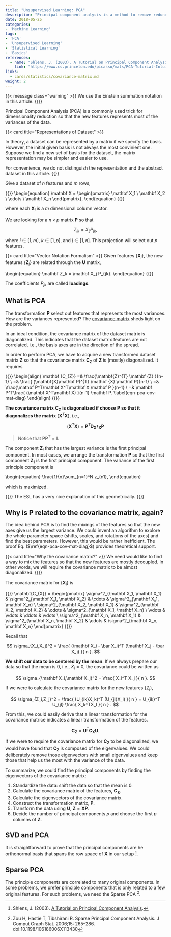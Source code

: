 ```yaml
---
title: "Unsupervised Learning: PCA"
description: "Principal component analysis is a method to remove redundancies of the features by looking into the variances."
date: 2018-05-25
categories:
- 'Machine Learning'
tags:
- 'PCA'
- 'Unsupervised Learning'
- 'Statistical Learning'
- 'Basics'
references:
  - name: "Shlens, J. (2003). A Tutorial on Principal Component Analysis"
    link: "https://www.cs.princeton.edu/picasso/mats/PCA-Tutorial-Intuition_jp.pdf"
links:
  - cards/statistics/covariance-matrix.md
weight: 2
---
```


{{< message class="warning" >}}
We use the Einstein summation notation in this article.
{{</message>}}

Principal Component Analysis (PCA) is a commonly used trick for dimensionality reduction so that the new features represents most of the variances of the data.

{{< card title="Representations of Dataset" >}}

In theory, a dataset can be represented by a matrix if we specify the basis. However, the initial given basis is not always the most convinient one. Suppose we find a new set of basis for the dataset, the matrix representation may be simpler and easier to use.

For convenience, we do not distinguish the representation and the abstract dataset in this article.
{{</card>}}

Give a dataset of $n$ features and $m$ rows,

{{<m>}}
\begin{equation}
   \mathbf X = \begin{pmatrix}
   \mathbf X_1 \\
   \mathbf X_2 \\
   \cdots \\
   \mathbf X_n
   \end{pmatrix},
\end{equation}
{{</m>}}

where each $\mathbf X_i$ is a $m$ dimensional column vector.

We are looking for a $n\times p$ matrix $\mathbf P$ so that

$$
Z_{ik} = X_{ij}P_{jk},
$$

where $i\in [1, m]$, $k\in [1,p]$, and $j\in [1, n]$. This projection will select out $p$ features.

{{< card title="Vector Notation Formalism" >}}
Given features $\{\mathbf X_i\}$, the new features $\{\mathbf Z_i\}$ are related through the $\mathbf U$ matrix,

\begin{equation}
\mathbf Z_k = \mathbf X_j P_{jk}.
\end{equation}
{{</card>}}

The coefficients $P_{jk}$ are called **loadings**.


## What is PCA

The transformation $\mathbf P$ select out features that represents the most variances. How are the variances represented? The [covariance matrix](/cards/statistics/covariance-matrix/) sheds light on the problem.

In an ideal condition, the covariance matrix of the dataset matrix is diagonalized. This indicates that the dataset matrix features are not correlated, i.e., the basis axes are in the direction of the spread.

In order to perform PCA, we have to acquire a new transformed dataset matrix $\mathbf Z$ so that the covariance matrix $\mathbf {C_{Z}}$ of $\mathbf Z$ is (mostly) diagonalized. It requires

{{<m>}}
\begin{align}
\mathbf {C_{Z}} =& \frac{\mathbf{Z}^{T} \mathbf {Z} }{n-1} \\
=& \frac{ (\mathbf{X}\mathbf P)^{T} \mathbf {X} \mathbf P}{n-1} \\
=& \frac{\mathbf P^T\mathbf X^T\mathbf X \mathbf P   }{n-1} \\
=&  \mathbf P^T\frac{ (\mathbf X^T\mathbf X) }{n-1} \mathbf P.
\label{eqn-pca-cov-mat-diag}
\end{align}
{{</m>}}

**The covariance matrix** $\mathbf {C_{Z}}$ **is diagonalized if choose** $\mathbf P$ **so that it diagonalizes the matrix** $(\mathbf X^T\mathbf X)$, i.e.,

$$
\begin{equation}
(\mathbf X^T\mathbf X) = \mathbf P^T \mathbf {D_{X^TX}} \mathbf P
\end{equation}
$$

> Notice that $\mathbf P \mathbf P^T = \mathbf I$.

The component $\mathbf Z_i$ that has the largest variance is the first principal component. In most cases, we arrange the transformation $\mathbf P$ so that the first component $\mathbf Z_1$ is the first principal component. The variance of the first principle component is

\begin{equation}
   \frac{1}{n}\sum_{n=1}^N z_{n1},
\end{equation}

which is maximized.


{{<card title="Relation between PCA and Linear Regression" >}}
The ESL has a very nice explanation of this geometrically.
{{</card>}}

## Why is $\mathbf P$ related to the covariance matrix, again?

The idea behind PCA is to find the mixings of the features so that the new axes give us the largest variance. We could invent an algorithm to explore the whole parameter space (shifts, scales, and rotations of the axes) and find the best parameters. However, this would be rather inefficient. The proof Eq. ($\ref{eqn-pca-cov-mat-diag}$) provides theoretical support.


{{< card title="Why the covariance matrix?" >}}
We need would like to find a way to mix the features so that the new features are mostly decoupled. In other words, we will require the covariance matrix to be almost diagonalized.
{{</card>}}


The covariance matrix for $\{\mathbf X_i\}$ is

{{<m>}}
\mathbf{C_{X}} = \begin{pmatrix}
\sigma^2_{\mathbf X_1, \mathbf X_1} & \sigma^2_{\mathbf X_1, \mathbf X_2} & \cdots & \sigma^2_{\mathbf X_1, \mathbf X_n} \\
\sigma^2_{\mathbf X_2, \mathbf X_1} & \sigma^2_{\mathbf X_2, \mathbf X_2} & \cdots & \sigma^2_{\mathbf X_1, \mathbf X_n} \\
\vdots & \vdots & \ddots & \vdots \\
\sigma^2_{\mathbf X_n, \mathbf X_1} & \sigma^2_{\mathbf X_n, \mathbf X_2} & \cdots & \sigma^2_{\mathbf X_n, \mathbf X_n}
\end{pmatrix}
{{</m>}}

Recall that

$$
\sigma_{X_i,X_j}^2 = \frac{ (\mathbf X_i - \bar X_i)^T (\mathbf X_j - \bar X_j) }{ n }.
$$

**We shift our data to be centered by the mean**. If we always prepare our data so that the mean is 0, i.e., $\bar X_i = 0$, the covariance could be written as

$$
\sigma_{\mathbf X_i,\mathbf X_j}^2 = \frac{  X_i^T X_j }{ n }.
$$

If we were to calculate the covariance matrix for the new features $\{Z_i\}$,

$$
\sigma_{Z_i,Z_j}^2 = \frac{ (U_{ik}X_k)^T (U_{jl}X_l) }{ n } =  U_{ik}^T U_{jl} \frac{ X_k^TX_l }{ n } .
$$

From this, we could easily derive that a linear transformation for the covariance matrice indicates a linear transformation of the features.

$$
\mathbf{C_{Z}} = \mathbf U^T \mathbf{C_{X}} \mathbf U.
$$

If we were to require the covariance matrix for $\mathbf{C_{Z}}$ to be diagonalized, we would have found that $\mathbf{C_{Z}}$ is composed of the eigenvalues. We could deliberately remove those eigenvectors with small eigenvalues and keep those that help us the most with the variance of the data.

To summarize, we could find the principal components by finding the eigenvectors of the covariance matrix:

1. Standardize the data: shift the data so that the mean is 0.
2. Calculate the covariance matrix of the features, $\mathbf {C_{X}}$.
3. Calculate the eigenvectors of the covariance matrix.
4. Construct the transformation matrix, $\mathbf P$.
5. Transform the data using $\mathbf U$, $\mathbf Z = \mathbf X \mathbf P$.
6. Decide the number of principal components $p$ and choose the first $p$ columns of $\mathbf Z$.

## SVD and PCA

It is straightforward to prove that the principal components are he orthonormal basis that spans the row space of $\mathbf X$ in our setup [^1].


## Sparse PCA

The principle components are correlated to many original components. In some problems, we prefer principle components that is only related to a few original features. For such problems, we need the Sparse PCA [^SPCA].


[^1]: Shlens, J. (2003). [A Tutorial on Principal Component Analysis](https://www.cs.princeton.edu/picasso/mats/PCA-Tutorial-Intuition_jp.pdf).
[^SPCA]: Zou H, Hastie T, Tibshirani R. Sparse Principal Component Analysis. J Comput Graph Stat. 2006;15: 265–286. doi:10.1198/106186006X113430